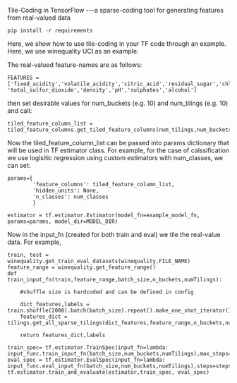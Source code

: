 Tile-Coding in TensorFlow ---a sparse-coding tool for generating features from real-valued data

```
pip install -r requirements
```

Here, we show how to use tile-coding in your TF code through an example. Here, we use winequality UCI as an example.

The real-valued feature-names are as follows:

```
FEATURES = ['fixed_acidity','volatile_acidity','citric_acid','residual_sugar','chlorides','free_sulfur_dioxide', 'total_sulfur_dioxide','density','pH','sulphates','alcohol']
```

then set desirable values for num_buckets (e.g. 10) and num_tilings (e.g. 10) and call:

```
tiled_feature_column_list = tiled_feature_columns.get_tiled_feature_columns(num_tilings,num_buckets,FEATURES)
```

Now the tiled_feature_column_list can be passed into params dictionary that will be used in TF estimator class. For example, for the case of calssification we use
logisitic regression using custom estimators with num_classes, we can set:

```
params={
        'feature_columns': tiled_feature_column_list,
        'hidden_units': None,
        'n_classes': num_classes
        }

estimator = tf.estimator.Estimator(model_fn=example_model_fn, params=params, model_dir=MODEL_DIR)
```

Now in the input_fn (created for both train and eval) we tile the real-value data. For example,

```
train, test = winequality.get_train_eval_datasets(winequality.FILE_NAME)
feature_range = winequality.get_feature_range()
def train_input_fn(train,feature_range,batch_size,n_buckets,numTilings):

	#shuffle size is hardcoded and can be defined in config

	dict_features,labels = train.shuffle(2000).batch(batch_size).repeat().make_one_shot_iterator().get_next()
	features_dict = tilings.get_all_sparse_tilings(dict_features,feature_range,n_buckets,numTilings)
	
	return features_dict,labels
	
train_spec= tf.estimator.TrainSpec(input_fn=lambda: input_func.train_input_fn(batch_size,num_buckets,numTilings),max_steps=max_steps)
eval_spec = tf.estimator.EvalSpec(input_fn=lambda: input_func.eval_input_fn(batch_size,num_buckets,numTilings),steps=steps,start_delay_secs=0,throttle_secs=30)
tf.estimator.train_and_evaluate(estimator,train_spec, eval_spec)

```

